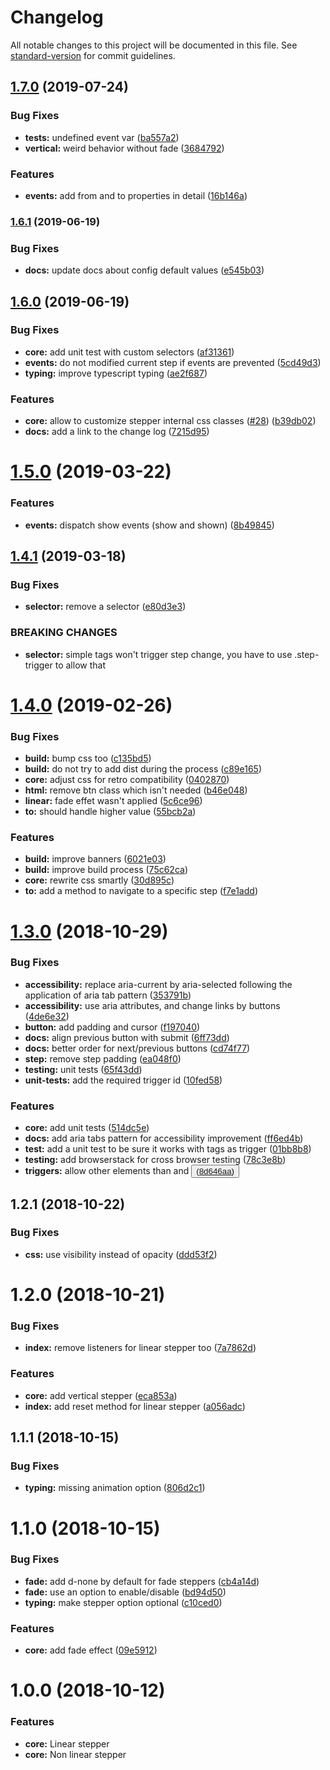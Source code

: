 # Changelog

All notable changes to this project will be documented in this file. See [standard-version](https://github.com/conventional-changelog/standard-version) for commit guidelines.

## [1.7.0](https://github.com/Johann-S/bs-stepper/compare/v1.6.1...v1.7.0) (2019-07-24)


### Bug Fixes

* **tests:** undefined event var ([ba557a2](https://github.com/Johann-S/bs-stepper/commit/ba557a2))
* **vertical:** weird behavior without fade ([3684792](https://github.com/Johann-S/bs-stepper/commit/3684792))


### Features

* **events:** add from and to properties in detail ([16b146a](https://github.com/Johann-S/bs-stepper/commit/16b146a))



### [1.6.1](https://github.com/Johann-S/bs-stepper/compare/v1.6.0...v1.6.1) (2019-06-19)


### Bug Fixes

* **docs:** update docs about config default values ([e545b03](https://github.com/Johann-S/bs-stepper/commit/e545b03))



## [1.6.0](https://github.com/Johann-S/bs-stepper/compare/v1.5.0...v1.6.0) (2019-06-19)


### Bug Fixes

* **core:** add unit test with custom selectors ([af31361](https://github.com/Johann-S/bs-stepper/commit/af31361))
* **events:** do not modified current step if events are prevented ([5cd49d3](https://github.com/Johann-S/bs-stepper/commit/5cd49d3))
* **typing:** improve typescript typing ([ae2f687](https://github.com/Johann-S/bs-stepper/commit/ae2f687))


### Features

* **core:** allow to customize stepper internal css classes  ([#28](https://github.com/Johann-S/bs-stepper/issues/28)) ([b39db02](https://github.com/Johann-S/bs-stepper/commit/b39db02))
* **docs:** add a link to the change log ([7215d95](https://github.com/Johann-S/bs-stepper/commit/7215d95))



# [1.5.0](https://github.com/Johann-S/bs-stepper/compare/v1.4.1...v1.5.0) (2019-03-22)


### Features

* **events:** dispatch show events (show and shown) ([8b49845](https://github.com/Johann-S/bs-stepper/commit/8b49845))



## [1.4.1](https://github.com/Johann-S/bs-stepper/compare/v1.4.0...v1.4.1) (2019-03-18)


### Bug Fixes

* **selector:** remove a selector ([e80d3e3](https://github.com/Johann-S/bs-stepper/commit/e80d3e3))


### BREAKING CHANGES

* **selector:** simple <a> tags won't trigger step change, you have to
use .step-trigger to allow that



# [1.4.0](https://github.com/Johann-S/bs-stepper/compare/v1.3.0...v1.4.0) (2019-02-26)


### Bug Fixes

* **build:** bump css too ([c135bd5](https://github.com/Johann-S/bs-stepper/commit/c135bd5))
* **build:** do not try to add dist during the process ([c89e165](https://github.com/Johann-S/bs-stepper/commit/c89e165))
* **core:** adjust css for retro compatibility ([0402870](https://github.com/Johann-S/bs-stepper/commit/0402870))
* **html:** remove btn class which isn't needed ([b46e048](https://github.com/Johann-S/bs-stepper/commit/b46e048))
* **linear:** fade effet wasn't applied ([5c6ce96](https://github.com/Johann-S/bs-stepper/commit/5c6ce96))
* **to:** should handle higher value ([55bcb2a](https://github.com/Johann-S/bs-stepper/commit/55bcb2a))


### Features

* **build:** improve banners ([6021e03](https://github.com/Johann-S/bs-stepper/commit/6021e03))
* **build:** improve build process ([75c62ca](https://github.com/Johann-S/bs-stepper/commit/75c62ca))
* **core:** rewrite css smartly ([30d895c](https://github.com/Johann-S/bs-stepper/commit/30d895c))
* **to:** add a method to navigate to a specific step ([f7e1add](https://github.com/Johann-S/bs-stepper/commit/f7e1add))



<a name="1.3.0"></a>
# [1.3.0](https://github.com/Johann-S/bs-stepper/compare/v1.2.1...v1.3.0) (2018-10-29)


### Bug Fixes

* **accessibility:** replace aria-current by aria-selected following the application of aria tab pattern ([353791b](https://github.com/Johann-S/bs-stepper/commit/353791b))
* **accessibility:** use aria attributes, and change links by buttons ([4de6e32](https://github.com/Johann-S/bs-stepper/commit/4de6e32))
* **button:** add padding and cursor ([f197040](https://github.com/Johann-S/bs-stepper/commit/f197040))
* **docs:** align previous button with submit ([6ff73dd](https://github.com/Johann-S/bs-stepper/commit/6ff73dd))
* **docs:** better order for next/previous buttons ([cd74f77](https://github.com/Johann-S/bs-stepper/commit/cd74f77))
* **step:** remove step padding ([ea048f0](https://github.com/Johann-S/bs-stepper/commit/ea048f0))
* **testing:** unit tests ([65f43dd](https://github.com/Johann-S/bs-stepper/commit/65f43dd))
* **unit-tests:** add the required trigger id ([10fed58](https://github.com/Johann-S/bs-stepper/commit/10fed58))


### Features

* **core:** add unit tests ([514dc5e](https://github.com/Johann-S/bs-stepper/commit/514dc5e))
* **docs:** add aria tabs pattern for accessibility improvement ([ff6ed4b](https://github.com/Johann-S/bs-stepper/commit/ff6ed4b))
* **test:** add a unit test to be sure it works with <a> tags as trigger ([01bb8b8](https://github.com/Johann-S/bs-stepper/commit/01bb8b8))
* **testing:** add browserstack for cross browser testing ([78c3e8b](https://github.com/Johann-S/bs-stepper/commit/78c3e8b))
* **triggers:** allow other elements than <a> and <button> ([8d646aa](https://github.com/Johann-S/bs-stepper/commit/8d646aa))



<a name="1.2.1"></a>
## 1.2.1 (2018-10-22)


### Bug Fixes

* **css:** use visibility instead of opacity ([ddd53f2](https://github.com/Johann-S/bs-stepper/commit/ddd53f2))



<a name="1.2.0"></a>
# 1.2.0 (2018-10-21)


### Bug Fixes

* **index:** remove listeners for linear stepper too ([7a7862d](https://github.com/Johann-S/bs-stepper/commit/7a7862d))


### Features

* **core:** add vertical stepper ([eca853a](https://github.com/Johann-S/bs-stepper/commit/eca853a))
* **index:** add reset method for linear stepper ([a056adc](https://github.com/Johann-S/bs-stepper/commit/a056adc))



<a name="1.1.1"></a>
## 1.1.1 (2018-10-15)


### Bug Fixes

* **typing:** missing animation option ([806d2c1](https://github.com/Johann-S/bs-stepper/commit/806d2c1))



<a name="1.1.0"></a>
# 1.1.0 (2018-10-15)


### Bug Fixes

* **fade:** add d-none by default for fade steppers ([cb4a14d](https://github.com/Johann-S/bs-stepper/commit/cb4a14d))
* **fade:** use an option to enable/disable ([bd94d50](https://github.com/Johann-S/bs-stepper/commit/bd94d50))
* **typing:** make stepper option optional ([c10ced0](https://github.com/Johann-S/bs-stepper/commit/c10ced0))


### Features

* **core:** add fade effect ([09e5912](https://github.com/Johann-S/bs-stepper/commit/09e5912))



<a name="1.0.0"></a>
# 1.0.0 (2018-10-12)

### Features

* **core:** Linear stepper
* **core:** Non linear stepper
